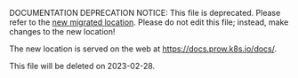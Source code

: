 DOCUMENTATION DEPRECATION NOTICE: This file is deprecated. Please refer to the
[new migrated
location](https://docs.prow.k8s.io/docs/github/).
Please do not edit this file; instead, make changes to the new location!

The new location is served on the web at
https://docs.prow.k8s.io/docs/.

This file will be deleted on 2023-02-28.

